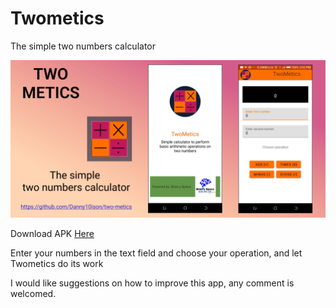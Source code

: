 # Twometics

The simple two numbers calculator

![app ui](twometicsui.png)

Download APK [Here](https://github.com/Danny10ison/two-metics/raw/main/TwoMetics.apk)

Enter your numbers in the text field and choose your operation, and let Twometics do its work

I would like suggestions on how to improve this app, any comment is welcomed.